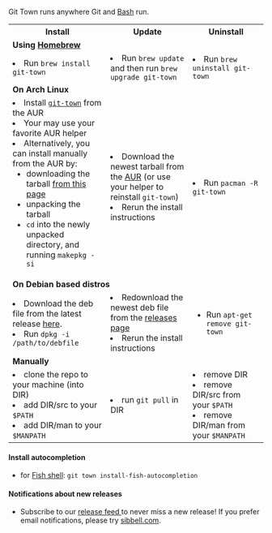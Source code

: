 Git Town runs anywhere Git and [Bash](https://www.gnu.org/software/bash/bash.html) run.


<table>
  <tr>
    <th width="400px">
      Install
    </th>
    <th width="400px">
      Update
    </th>
    <th width="400px">
      Uninstall
    </th>
  </tr>

  <tr class="subhead">
    <td colspan="3">
      <b>Using <a href="http://brew.sh">Homebrew</b>
    </td>
  </tr>
  <tr>
    <td>
      <li>
        Run <code>brew install git-town</code>
      </li>
    </td>
    <td>
      <li>
        Run <code>brew update</code><br> and then run
        <code>brew upgrade git-town</code>
      </li>
    </td>
    <td>
      <li>
        Run <code>brew uninstall git-town</code>
      </li>
    </td>
  </tr>

  <tr class="subhead">
    <td colspan="3">
      <b>On Arch Linux</b>
    </td>
  </tr>
  <tr>
    <td>
      <li>Install <code><a href="https://aur.archlinux.org/packages/git-town/">git-town</a></code> from the AUR
      </li>
      <li> Your may use your favorite AUR helper
      </li>
      <li>
        Alternatively, you can install manually from the AUR by:
        <ul>
          <li>downloading the tarball <a href="https://aur.archlinux.org/packages/git-town/">from this page</a></li>
          <li>unpacking the tarball </li>
          <li><code>cd</code> into the newly unpacked directory, and running <code>makepkg -si</code> </li>
        </ul>
      </li>
    </td>
    <td>
      <li> Download the newest tarball from the <a href="https://aur.archlinux.org/packages/git-town/">AUR</a> (or use your helper to reinstall <code>git-town</code>) </li>
      <li>Rerun the install instructions</li>
    </td>
    <td>
      <li>Run <code>pacman -R git-town </code></li>
    </td>
  </tr>

  <tr class="subhead">
    <td colspan="3">
      <b>On Debian based distros</b>
    </td>
  </tr>
  <tr>
    <td>
        <li>
          Download the deb file from the latest release <a href="https://github.com/Originate/git-town/releases">here</a>.
        </li>
        <li>Run <code>dpkg -i /path/to/debfile</code></li>
    </td>
    <td>
      <li>Redownload the newest deb file from the <a href="https://github.com/Originate/git-town/releases">releases page</a></li>
      <li>Rerun the install instructions</li>
    </td>
    <td>
      <ul>
        <li>Run <code>apt-get remove git-town</code></li>
      </ul>
    </td>
  </tr>

  <tr class="subhead">
    <td colspan="3">
      <b>Manually</b>
    </td>
  </tr>
  <tr>
    <td>
      <li>clone the repo to your machine (into DIR)</li>
      <li>add DIR/src to your <code>$PATH</code></li>
      <li>add DIR/man to your <code>$MANPATH</code></li>
    </td>
    <td>
      <li>run <code>git pull</code> in DIR</li>
    </td>
    <td>
      <li>remove DIR</li>
      <li>remove DIR/src from your <code>$PATH</code></li>
      <li>remove DIR/man from your <code>$MANPATH</code></li>
    </td>
  </tr>
</table>


#### Install autocompletion

* for [Fish shell](http://fishshell.com): `git town install-fish-autocompletion`


#### Notifications about new releases

* Subscribe to our
  <a href="https://github.com/Originate/git-town/releases.atom">
  release feed <i class="ion-social-rss accent-color"></i></a> to never miss a new release!
  If you prefer email notifications, please try [sibbell.com](https://sibbell.com).

